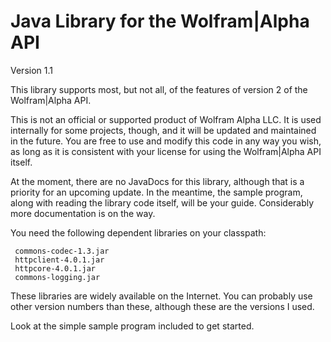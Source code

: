 Java Library for the Wolfram|Alpha API
======================================

Version 1.1

This library supports most, but not all, of the features of version 2
of the Wolfram|Alpha API.

This is not an official or supported product of Wolfram Alpha LLC. 
It is used internally for some projects, though, and it will be 
updated and maintained in the future. You are free to use and modify
this code in any way you wish, as long as it is consistent with your
license for using the Wolfram|Alpha API itself.


At the moment, there are no JavaDocs for this library, although that is
a priority for an upcoming update. In the meantime, the sample program,
along with reading the library code itself, will be your guide.
Considerably more documentation is on the way.

You need the following dependent libraries on your classpath:

     commons-codec-1.3.jar
     httpclient-4.0.1.jar
     httpcore-4.0.1.jar
     commons-logging.jar
     
These libraries are widely available on the Internet. You can probably
use other version numbers than these, although these are the versions
I used.


Look at the simple sample program included to get started.
